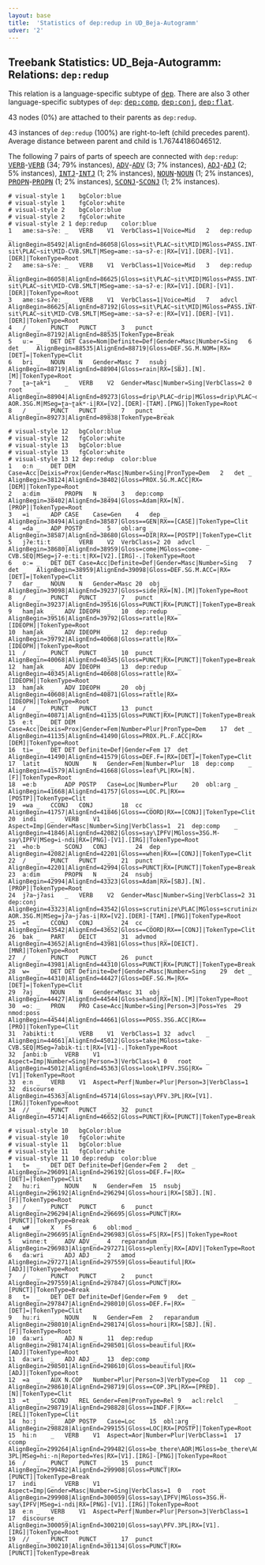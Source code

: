 ```yaml
---
layout: base
title:  'Statistics of dep:redup in UD_Beja-Autogramm'
udver: '2'
---
```


## Treebank Statistics: UD_Beja-Autogramm: Relations: `dep:redup`

This relation is a language-specific subtype of <tt><a href="bej_autogramm-dep-dep.html">dep</a></tt>.
There are also 3 other language-specific subtypes of `dep`: <tt><a href="bej_autogramm-dep-dep-comp.html">dep:comp</a></tt>, <tt><a href="bej_autogramm-dep-dep-conj.html">dep:conj</a></tt>, <tt><a href="bej_autogramm-dep-dep-flat.html">dep:flat</a></tt>.

43 nodes (0%) are attached to their parents as `dep:redup`.

43 instances of `dep:redup` (100%) are right-to-left (child precedes parent).
Average distance between parent and child is 1.76744186046512.

The following 7 pairs of parts of speech are connected with `dep:redup`: <tt><a href="bej_autogramm-pos-VERB.html">VERB</a></tt>-<tt><a href="bej_autogramm-pos-VERB.html">VERB</a></tt> (34; 79% instances), <tt><a href="bej_autogramm-pos-ADV.html">ADV</a></tt>-<tt><a href="bej_autogramm-pos-ADV.html">ADV</a></tt> (3; 7% instances), <tt><a href="bej_autogramm-pos-ADJ.html">ADJ</a></tt>-<tt><a href="bej_autogramm-pos-ADJ.html">ADJ</a></tt> (2; 5% instances), <tt><a href="bej_autogramm-pos-INTJ.html">INTJ</a></tt>-<tt><a href="bej_autogramm-pos-INTJ.html">INTJ</a></tt> (1; 2% instances), <tt><a href="bej_autogramm-pos-NOUN.html">NOUN</a></tt>-<tt><a href="bej_autogramm-pos-NOUN.html">NOUN</a></tt> (1; 2% instances), <tt><a href="bej_autogramm-pos-PROPN.html">PROPN</a></tt>-<tt><a href="bej_autogramm-pos-PROPN.html">PROPN</a></tt> (1; 2% instances), <tt><a href="bej_autogramm-pos-SCONJ.html">SCONJ</a></tt>-<tt><a href="bej_autogramm-pos-SCONJ.html">SCONJ</a></tt> (1; 2% instances).


~~~ conllu
# visual-style 1	bgColor:blue
# visual-style 1	fgColor:white
# visual-style 2	bgColor:blue
# visual-style 2	fgColor:white
# visual-style 2 1 dep:redup	color:blue
1	ameːsa~sʔeː	_	VERB	V1	VerbClass=1|Voice=Mid	2	dep:redup	_	AlignBegin=85492|AlignEnd=86058|Gloss=sit\PLAC~sit\MID|MGloss=PASS.INT-sit\PLAC~sit\MID-CVB.SMLT|MSeg=ameː-sa~sʔ-eː|RX=[V1].[DER]-[V1].[DER]|TokenType=Root
2	ameːsa~sʔeː	_	VERB	V1	VerbClass=1|Voice=Mid	3	dep:redup	_	AlignBegin=86058|AlignEnd=86625|Gloss=sit\PLAC~sit\MID|MGloss=PASS.INT-sit\PLAC~sit\MID-CVB.SMLT|MSeg=ameː-sa~sʔ-eː|RX=[V1].[DER]-[V1].[DER]|TokenType=Root
3	ameːsa~sʔeː	_	VERB	V1	VerbClass=1|Voice=Mid	7	advcl	_	AlignBegin=86625|AlignEnd=87192|Gloss=sit\PLAC~sit\MID|MGloss=PASS.INT-sit\PLAC~sit\MID-CVB.SMLT|MSeg=ameː-sa~sʔ-eː|RX=[V1].[DER]-[V1].[DER]|TokenType=Root
4	/	_	PUNCT	PUNCT	_	3	punct	_	AlignBegin=87192|AlignEnd=88535|TokenType=Break
5	uː=	_	DET	DET	Case=Nom|Definite=Def|Gender=Masc|Number=Sing	6	det	_	AlignBegin=88535|AlignEnd=88719|Gloss=DEF.SG.M.NOM=|RX=[DET]=|TokenType=Clit
6	bri	_	NOUN	N	Gender=Masc	7	nsubj	_	AlignBegin=88719|AlignEnd=88904|Gloss=rain|RX=[SBJ].[N].[M]|TokenType=Root
7	ʈa~ʈakʷi	_	VERB	V2	Gender=Masc|Number=Sing|VerbClass=2	0	root	_	AlignBegin=88904|AlignEnd=89273|Gloss=drip\PLAC~drip|MGloss=drip\PLAC~drip-AOR.3SG.M|MSeg=ʈa~ʈakʷ-i|RX=[V2].[DER]-[TAM].[PNG]|TokenType=Root
8	/	_	PUNCT	PUNCT	_	7	punct	_	AlignBegin=89273|AlignEnd=89838|TokenType=Break

~~~


~~~ conllu
# visual-style 12	bgColor:blue
# visual-style 12	fgColor:white
# visual-style 13	bgColor:blue
# visual-style 13	fgColor:white
# visual-style 13 12 dep:redup	color:blue
1	oːn	_	DET	DEM	Case=Acc|Deixis=Prox|Gender=Masc|Number=Sing|PronType=Dem	2	det	_	AlignBegin=38124|AlignEnd=38402|Gloss=PROX.SG.M.ACC|RX=[DEM]|TokenType=Root
2	aːdim	_	PROPN	N	_	3	dep:comp	_	AlignBegin=38402|AlignEnd=38494|Gloss=Adam|RX=[N].[PROP]|TokenType=Root
3	=i	_	ADP	CASE	Case=Gen	4	dep	_	AlignBegin=38494|AlignEnd=38587|Gloss==GEN|RX==[CASE]|TokenType=Clit
4	=da	_	ADP	POSTP	_	5	obl:arg	_	AlignBegin=38587|AlignEnd=38680|Gloss==DIR|RX==[POSTP]|TokenType=Clit
5	jʔeːtiːt	_	VERB	V2	VerbClass=2	20	advcl	_	AlignBegin=38680|AlignEnd=38959|Gloss=come|MGloss=come-CVB.SEQ|MSeg=jʔ-eːtiːt|RX=[V2].[IRG]-.|TokenType=Root
6	oː=	_	DET	DET	Case=Acc|Definite=Def|Gender=Masc|Number=Sing	7	det	_	AlignBegin=38959|AlignEnd=39098|Gloss=DEF.SG.M.ACC=|RX=[DET]=|TokenType=Clit
7	dar	_	NOUN	N	Gender=Masc	20	obj	_	AlignBegin=39098|AlignEnd=39237|Gloss=side|RX=[N].[M]|TokenType=Root
8	/	_	PUNCT	PUNCT	_	7	punct	_	AlignBegin=39237|AlignEnd=39516|Gloss=PUNCT|RX=[PUNCT]|TokenType=Break
9	hamʃak	_	ADV	IDEOPH	_	10	dep:redup	_	AlignBegin=39516|AlignEnd=39792|Gloss=rattle|RX=[IDEOPH]|TokenType=Root
10	hamʃak	_	ADV	IDEOPH	_	12	dep:redup	_	AlignBegin=39792|AlignEnd=40068|Gloss=rattle|RX=[IDEOPH]|TokenType=Root
11	/	_	PUNCT	PUNCT	_	10	punct	_	AlignBegin=40068|AlignEnd=40345|Gloss=PUNCT|RX=[PUNCT]|TokenType=Break
12	hamʃak	_	ADV	IDEOPH	_	13	dep:redup	_	AlignBegin=40345|AlignEnd=40608|Gloss=rattle|RX=[IDEOPH]|TokenType=Root
13	hamʃak	_	ADV	IDEOPH	_	20	obj	_	AlignBegin=40608|AlignEnd=40871|Gloss=rattle|RX=[IDEOPH]|TokenType=Root
14	/	_	PUNCT	PUNCT	_	13	punct	_	AlignBegin=40871|AlignEnd=41135|Gloss=PUNCT|RX=[PUNCT]|TokenType=Break
15	eːt	_	DET	DEM	Case=Acc|Deixis=Prox|Gender=Fem|Number=Plur|PronType=Dem	17	det	_	AlignBegin=41135|AlignEnd=41490|Gloss=PROX.PL.F.ACC|RX=[DEM]|TokenType=Root
16	ti=	_	DET	DET	Definite=Def|Gender=Fem	17	det	_	AlignBegin=41490|AlignEnd=41579|Gloss=DEF.F=|RX=[DET]=|TokenType=Clit
17	latit	_	NOUN	N	Gender=Fem|Number=Plur	18	dep:comp	_	AlignBegin=41579|AlignEnd=41668|Gloss=leaf\PL|RX=[N].[F]|TokenType=Root
18	=eːb	_	ADP	POSTP	Case=Loc|Number=Plur	20	obl:arg	_	AlignBegin=41668|AlignEnd=41757|Gloss==LOC.PL|RX==[POSTP]|TokenType=Clit
19	=wa	_	CCONJ	CONJ	_	18	cc	_	AlignBegin=41757|AlignEnd=41846|Gloss==COORD|RX==[CONJ]|TokenType=Clit
20	indi	_	VERB	V1	Aspect=Imp|Gender=Masc|Number=Sing|VerbClass=1	21	dep:comp	_	AlignBegin=41846|AlignEnd=42082|Gloss=say\IPFV|MGloss=3SG.M-say\IPFV|MSeg=i-ndi|RX=[PNG]-[V1].[IRG]|TokenType=Root
21	=hoːb	_	SCONJ	CONJ	_	24	dep	_	AlignBegin=42082|AlignEnd=42201|Gloss==when|RX==[CONJ]|TokenType=Clit
22	/	_	PUNCT	PUNCT	_	21	punct	_	AlignBegin=42201|AlignEnd=42994|Gloss=PUNCT|RX=[PUNCT]|TokenType=Break
23	aːdim	_	PROPN	N	_	24	nsubj	_	AlignBegin=42994|AlignEnd=43323|Gloss=Adam|RX=[SBJ].[N].[PROP]|TokenType=Root
24	jʔa~jʔasi	_	VERB	V2	Gender=Masc|Number=Sing|VerbClass=2	31	dep:conj	_	AlignBegin=43323|AlignEnd=43542|Gloss=scrutinize\PLAC|MGloss=scrutinize\PLAC-AOR.3SG.M|MSeg=jʔa~jʔas-i|RX=[V2].[DER]-[TAM].[PNG]|TokenType=Root
25	=t	_	CCONJ	CONJ	_	24	cc	_	AlignBegin=43542|AlignEnd=43652|Gloss==COORD|RX==[CONJ]|TokenType=Clit
26	bak	_	PART	DEICT	_	31	advmod	_	AlignBegin=43652|AlignEnd=43981|Gloss=thus|RX=[DEICT].[MNR]|TokenType=Root
27	/	_	PUNCT	PUNCT	_	26	punct	_	AlignBegin=43981|AlignEnd=44310|Gloss=PUNCT|RX=[PUNCT]|TokenType=Break
28	w=	_	DET	DET	Definite=Def|Gender=Masc|Number=Sing	29	det	_	AlignBegin=44310|AlignEnd=44427|Gloss=DEF.SG.M=|RX=[DET]=|TokenType=Clit
29	ʔaj	_	NOUN	N	Gender=Masc	31	obj	_	AlignBegin=44427|AlignEnd=44544|Gloss=hand|RX=[N].[M]|TokenType=Root
30	=oː	_	PRON	PRO	Case=Acc|Number=Sing|Person=3|Poss=Yes	29	nmod:poss	_	AlignBegin=44544|AlignEnd=44661|Gloss==POSS.3SG.ACC|RX==[PRO]|TokenType=Clit
31	ʔabiktiːt	_	VERB	V1	VerbClass=1	32	advcl	_	AlignBegin=44661|AlignEnd=45012|Gloss=take|MGloss=take-CVB.SEQ|MSeg=ʔabik-tiːt|RX=[V1]-.|TokenType=Root
32	ʃanbiːb	_	VERB	V1	Aspect=Imp|Number=Sing|Person=3|VerbClass=1	0	root	_	AlignBegin=45012|AlignEnd=45363|Gloss=look\IPFV.3SG|RX=[V1]|TokenType=Root
33	eːn	_	VERB	V1	Aspect=Perf|Number=Plur|Person=3|VerbClass=1	32	discourse	_	AlignBegin=45363|AlignEnd=45714|Gloss=say\PFV.3PL|RX=[V1].[IRG]|TokenType=Root
34	//	_	PUNCT	PUNCT	_	32	punct	_	AlignBegin=45714|AlignEnd=46652|Gloss=PUNCT|RX=[PUNCT]|TokenType=Break

~~~


~~~ conllu
# visual-style 10	bgColor:blue
# visual-style 10	fgColor:white
# visual-style 11	bgColor:blue
# visual-style 11	fgColor:white
# visual-style 11 10 dep:redup	color:blue
1	t=	_	DET	DET	Definite=Def|Gender=Fem	2	det	_	AlignBegin=296091|AlignEnd=296192|Gloss=DEF.F=|RX=[DET]=|TokenType=Clit
2	huːri	_	NOUN	N	Gender=Fem	15	nsubj	_	AlignBegin=296192|AlignEnd=296294|Gloss=houri|RX=[SBJ].[N].[F]|TokenType=Root
3	/	_	PUNCT	PUNCT	_	6	punct	_	AlignBegin=296294|AlignEnd=296695|Gloss=PUNCT|RX=[PUNCT]|TokenType=Break
4	w#	_	X	FS	_	6	obl:mod	_	AlignBegin=296695|AlignEnd=296983|Gloss=FS|RX=[FS]|TokenType=Root
5	winneːt	_	ADV	ADV	_	4	reparandum	_	AlignBegin=296983|AlignEnd=297271|Gloss=plenty|RX=[ADV]|TokenType=Root
6	daːwri	_	ADJ	ADJ	_	2	amod	_	AlignBegin=297271|AlignEnd=297559|Gloss=beautiful|RX=[ADJ]|TokenType=Root
7	/	_	PUNCT	PUNCT	_	2	punct	_	AlignBegin=297559|AlignEnd=297847|Gloss=PUNCT|RX=[PUNCT]|TokenType=Break
8	t=	_	DET	DET	Definite=Def|Gender=Fem	9	det	_	AlignBegin=297847|AlignEnd=298010|Gloss=DEF.F=|RX=[DET]=|TokenType=Clit
9	huːri	_	NOUN	N	Gender=Fem	2	reparandum	_	AlignBegin=298010|AlignEnd=298174|Gloss=houri|RX=[SBJ].[N].[F]|TokenType=Root
10	daːwri	_	ADJ	N	_	11	dep:redup	_	AlignBegin=298174|AlignEnd=298501|Gloss=beautiful|RX=[ADJ]|TokenType=Root
11	daːwri	_	ADJ	ADJ	_	13	dep:comp	_	AlignBegin=298501|AlignEnd=298610|Gloss=beautiful|RX=[ADJ]|TokenType=Root
12	=a	_	AUX	N.COP	Number=Plur|Person=3|VerbType=Cop	11	cop	_	AlignBegin=298610|AlignEnd=298719|Gloss==COP.3PL|RX==[PRED].[N]|TokenType=Clit
13	=t	_	SCONJ	REL	Gender=Fem|PronType=Rel	9	acl:relcl	_	AlignBegin=298719|AlignEnd=298828|Gloss==INDF.F|RX==[REL]|TokenType=Clit
14	hoːj	_	ADP	POSTP	Case=Loc	15	obl:arg	_	AlignBegin=298828|AlignEnd=299155|Gloss=LOC|RX=[POSTP]|TokenType=Root
15	hiːn	_	VERB	V1	Aspect=Aor|Number=Plur|VerbClass=1	17	ccomp	_	AlignBegin=299264|AlignEnd=299482|Gloss=be_there\AOR|MGloss=be_there\AOR-3PL|MSeg=hiː-n|Reported=Yes|RX=[V1].[IRG]-[PNG]|TokenType=Root
16	/	_	PUNCT	PUNCT	_	15	punct	_	AlignBegin=299482|AlignEnd=299908|Gloss=PUNCT|RX=[PUNCT]|TokenType=Break
17	indi	_	VERB	V1	Aspect=Imp|Gender=Masc|Number=Sing|VerbClass=1	0	root	_	AlignBegin=299908|AlignEnd=300059|Gloss=say\IPFV|MGloss=3SG.M-say\IPFV|MSeg=i-ndi|RX=[PNG]-[V1].[IRG]|TokenType=Root
18	eːn	_	VERB	V1	Aspect=Perf|Number=Plur|Person=3|VerbClass=1	17	discourse	_	AlignBegin=300059|AlignEnd=300210|Gloss=say\PFV.3PL|RX=[V1].[IRG]|TokenType=Root
19	//	_	PUNCT	PUNCT	_	17	punct	_	AlignBegin=300210|AlignEnd=301134|Gloss=PUNCT|RX=[PUNCT]|TokenType=Break

~~~


